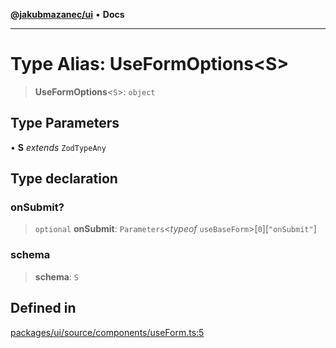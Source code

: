 [**@jakubmazanec/ui**](../README.md) • **Docs**

---

# Type Alias: UseFormOptions\<S\>

> **UseFormOptions**\<`S`\>: `object`

## Type Parameters

• **S** _extends_ `ZodTypeAny`

## Type declaration

### onSubmit?

> `optional` **onSubmit**: `Parameters`\<_typeof_ `useBaseForm`\>\[`0`\]\[`"onSubmit"`\]

### schema

> **schema**: `S`

## Defined in

[packages/ui/source/components/useForm.ts:5](https://github.com/jakubmazanec/tools/blob/043f017b24789eba8a7eb285e0e1042ac4eaaeea/packages/ui/source/components/useForm.ts#L5)
